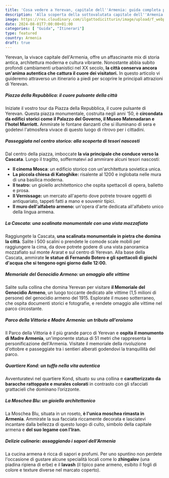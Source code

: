```yaml
---
title: 'Cosa vedere a Yerevan, capitale dell''Armenia: guida completa per un viaggio indimenticabile'
description: 'Alla scoperta della sottovalutata capitale dell''Armenia. Yerevan, la città dai mille volti.'
image: https://res.cloudinary.com/ilgattodicitturin/image/upload/f_webp,q_auto,w_800,dpr_auto/v1713011125/Articoli/Direzione%20giappone/Direzione19/ushguli-dall-alto_hzhbkm.jpg
date: 2024-08-01T7:00:00+01:00
categories: [ "Guida", "Itinerari"]
type: featured  
country: Armenia 
draft: true
---
```


Yerevan, la vivace capitale dell'Armenia, offre un affascinante mix di storia antica, architettura moderna e cultura vibrante. Nonostante abbia subito profondi cambiamenti urbanistici nel XX secolo, **la città conserva ancora un'anima autentica che cattura il cuore dei visitatori.**
In questo articolo vi guideremo attraverso un itinerario a piedi per scoprire le principali attrazioni di Yerevan.

##### Piazza della Repubblica: il cuore pulsante della città

Iniziate il vostro tour da Piazza della Repubblica, il cuore pulsante di Yerevan. Questa piazza monumentale, costruita negli anni '50, è **circondata da edifici storici come il Palazzo del Governo, il Museo Matenadaran e l'hotel Marriott.** Ammirate le fontane danzanti che si illuminano di sera e godetevi l'atmosfera vivace di questo luogo di ritrovo per i cittadini.

##### Passeggiata nel centro storico: alla scoperta di tesori nascosti

Dal centro della piazza, imboccate **la via principale che conduce verso la Cascata**. Lungo il tragitto, soffermatevi ad ammirare alcuni tesori nascosti:

- **Il cinema Mosca**: un edificio storico con un'architettura sovietica unica.
- **La piccola chiesa di Katoghike:** risalente al 1200 e inglobata nelle mura di una basilica moderna.
- **Il teatro:** un gioiello architettonico che ospita spettacoli di opera, balletto e prosa.
- **Il Vernissage:** un mercato all'aperto dove potrete trovare oggetti di antiquariato, tappeti fatti a mano e souvenir tipici.
- **Il muro dell'alfabeto armeno:** un'opera d'arte dedicata all'alfabeto unico della lingua armena.

##### La Cascata: una scalinata monumentale con una vista mozzafiato

Raggiungete la Cascata, **una scalinata monumentale in pietra che domina la città**. Salite i 500 scalini o prendete le comode scale mobili per raggiungere la cima, da dove potrete godere di una vista panoramica mozzafiato sul monte Ararat e sul centro di Yerevan. Alla base della Cascata, ammirate **le statue di Fernando Botero e gli spettacoli di giochi d'acqua che si tengono ogni giorno dalle 12:00.**

##### Memoriale del Genocidio Armeno: un omaggio alle vittime

Salite sulla collina che domina Yerevan per visitare **il Memoriale del Genocidio Armeno**, un luogo toccante dedicato alle vittime (1,5 milioni di persone) del genocidio armeno del 1915. Esplorate il museo sotterraneo, che ospita documenti storici e fotografie, e rendete omaggio alle vittime nel parco circostante.

##### Parco della Vittoria e Madre Armenia: un tributo all’eroismo

Il Parco della Vittoria è il più grande parco di Yerevan e **ospita il monumento di Madre Armenia**, un'imponente statua di 51 metri che rappresenta la personificazione dell'Armenia. Visitate il memoriale della rivoluzione d'ottobre e passeggiate tra i sentieri alberati godendovi la tranquillità del parco.

##### Quartiere Kond: un tuffo nella vita autentica

Avventuratevi nel quartiere Kond, situato su una collina e **caratterizzato da baracche rattoppate e murales colorati** in contrasto con gli sfacciati grattacieli che dominano l’orizzonte.

##### La Moschea Blu: un gioiello architettonico

La Moschea Blu, situata in un roseto, **è l'unica moschea rimasta in Armenia**. Ammirate la sua facciata riccamente decorata e lasciatevi incantare dalla bellezza di questo luogo di culto, simbolo della capitale armena e **del suo legame con l'Iran.**

##### Delizie culinarie: assaggiando i sapori dell’Armenia

La cucina armena è ricca di sapori e profumi. Per uno spuntino non perdete l'occasione di gustare alcune specialità locali come lo **zhingalov** (una piadina ripiena di erbe) e il **lavash** (il tipico pane armeno, esibito il fogli di colore e texture diverse nel marcato coperto).